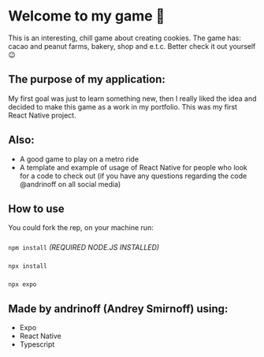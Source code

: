 # Welcome to my game 👋

This is an interesting, chill game about creating cookies. The game has: cacao and peanut farms, bakery, shop and e.t.c. Better check it out yourself 😉

## The purpose of my application: 

My first goal was just to learn something new, then I really liked the idea and decided to make this game as a work in my portfolio. This was my first React Native project.

## Also: 

* A good game to play on a metro ride
* A template and example of usage of React Native for people who look for a code to check out (if you have any questions regarding the code @andrinoff on all social media)

## How to use

You could fork the rep, on your machine run: 
###
```npm install``` *(REQUIRED NODE.JS INSTALLED)*
###
```npx install```
###
```npx expo ```

## Made by andrinoff (Andrey Smirnoff) using:

* Expo
* React Native
* Typescript

